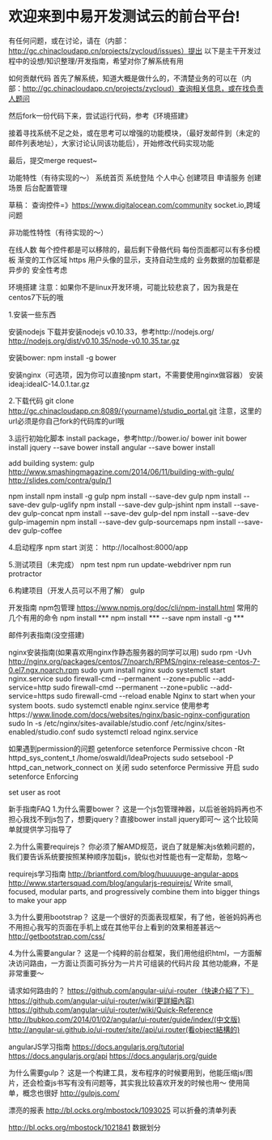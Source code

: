 欢迎来到中易开发测试云的前台平台!
==========

有任何问题，或在讨论，请在（内部：http://gc.chinacloudapp.cn/projects/zycloud/issues）提出
以下是主干开发过程中的设想/知识整理/开发指南，希望对你了解系统有用

如何贡献代码
首先了解系统，知道大概是做什么的，不清楚业务的可以在（内部：http://gc.chinacloudapp.cn/projects/zycloud）查询相关信息，或在找负责人题问

然后fork一份代码下来，尝试运行代码，参考《环境搭建》

接着寻找系统不足之处，或在思考可以增强的功能模块，（最好发邮件到（未定的邮件列表地址），大家讨论认同该功能后），开始修改代码实现功能

最后，提交merge request~


功能特性（有待实现的～）
系统首页
系统登陆
个人中心
创建项目
申请服务
创建场景
后台配置管理

草稿：
查询控件=》https://www.digitalocean.com/community
socket.io,跨域问题


非功能性特性（有待实现的～）

在线人数
每个控件都是可以移除的，最后剩下骨骼代码
每份页面都可以有多份模板
渐变的工作区域
https
用户头像的显示，支持自动生成的
业务数据的加载都是异步的
安全性考虑



环境搭建
注意：如果你不是linux开发环境，可能比较悲哀了，因为我是在centos7下玩的哦

1.安装一些东西

安装nodejs
下载并安装nodejs v0.10.33，参考http://nodejs.org/
http://nodejs.org/dist/v0.10.35/node-v0.10.35.tar.gz

安装bower:
npm install -g bower

安装nginx（可选项，因为你可以直接npm start，不需要使用nginx做容器）
安装ideaj:ideaIC-14.0.1.tar.gz

2.下载代码
git clone http://gc.chinacloudapp.cn:8089/{yourname}/studio_portal.git
注意，这里的url必须是你自己fork的代码库的url哦


3.运行初始化脚本
install package，参考http://bower.io/
bower init
bower install jquery --save
bower install angular --save
bower install

add building system: gulp
http://www.smashingmagazine.com/2014/06/11/building-with-gulp/
http://slides.com/contra/gulp/1

npm install
npm install -g gulp
npm install --save-dev gulp
npm install --save-dev gulp-uglify
npm install --save-dev gulp-jshint
npm install --save-dev gulp-concat
npm install --save-dev gulp-del
npm install --save-dev gulp-imagemin
npm install --save-dev gulp-sourcemaps
npm install --save-dev gulp-coffee

4.启动程序
npm start
浏览： http://localhost:8000/app

5.测试项目（未完成）
npm test
npm run update-webdriver
npm run protractor

6.构建项目（开发人员可以不用了解）
gulp

开发指南
npm包管理
https://www.npmjs.org/doc/cli/npm-install.html
常用的几个有用的命令
npm install ***
npm install *** --save
npm install -g *** 

邮件列表指南(没空搭建)

nginx安装指南(如果喜欢用nginx作静态服务器的同学可以用)
sudo rpm -Uvh http://nginx.org/packages/centos/7/noarch/RPMS/nginx-release-centos-7-0.el7.ngx.noarch.rpm
sudo yum install nginx
sudo systemctl start nginx.service
sudo firewall-cmd --permanent --zone=public --add-service=http 
sudo firewall-cmd --permanent --zone=public --add-service=https
sudo firewall-cmd --reload
 enable Nginx to start when your system boots.
sudo systemctl enable nginx.service
使用参考https://www.linode.com/docs/websites/nginx/basic-nginx-configuration
sudo ln -s /etc/nginx/sites-available/studio.conf /etc/nginx/sites-enabled/studio.conf
sudo systemctl reload nginx.service


如果遇到permission的问题
getenforce
setenforce Permissive
chcon -Rt httpd_sys_content_t /home/oswaldl/IdeaProjects
sudo setsebool -P httpd_can_network_connect on
 关闭
sudo setenforce Permissive
 开启
sudo setenforce Enforcing

set user as root

新手指南FAQ
1.为什么需要bower？
这是一个js包管理神器，以后爸爸妈妈再也不担心我找不到js包了，想要jquery？直接bower install jquery即可～
这个比较简单就提供学习指导了

2.为什么需要requirejs？
你必须了解AMD规范，说白了就是解决js依赖问题的，我们要告诉系统要按照某种顺序加载js，貌似也对性能也有一定帮助，忽略～

requirejs学习指南
http://briantford.com/blog/huuuuuge-angular-apps
http://www.startersquad.com/blog/angularjs-requirejs/
Write small, focused, modular parts, and progressively combine them into bigger things to make your app


3.为什么要用bootstrap？
这是一个很好的页面表现框架，有了他，爸爸妈妈再也不用担心我写的页面在手机上或在其他平台上看到的效果相差甚远～
http://getbootstrap.com/css/

4.为什么需要angular？
这是一个纯粹的前台框架，我们用他组织html，一方面解决访问路由，一方面让页面可拆分为一片片可组装的代码片段
其他功能麻，不是非常重要～

请求如何路由的？
https://github.com/angular-ui/ui-router（快速介紹了下）
https://github.com/angular-ui/ui-router/wiki(更詳細內容)
https://github.com/angular-ui/ui-router/wiki/Quick-Reference
http://bubkoo.com/2014/01/02/angular/ui-router/guide/index/(中文版)
http://angular-ui.github.io/ui-router/site//api/ui.router(看object結構的)

angularJS学习指南
https://docs.angularjs.org/tutorial
https://docs.angularjs.org/api
https://docs.angularjs.org/guide


为什么需要gulp？
这是一个构建工具，发布程序的时候要用到，他能压缩js/图片，还会检查js书写有没有问题等，其实我比较喜欢开发的时候也用～
使用简单，概念也很好
http://gulpjs.com/





漂亮的报表
http://bl.ocks.org/mbostock/1093025
可以折叠的清单列表

http://bl.ocks.org/mbostock/1021841
数据划分






